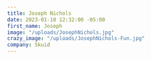 ```yaml
---
title: Joseph Nichols
date: 2023-01-10 12:32:00 -05:00
first_name: Joseph
image: "/uploads/JosephNichols.jpg"
crazy_image: "/uploads/JosephNichols-Fun.jpg"
company: Skuid
---
```


